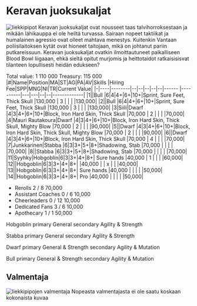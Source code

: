 # Keravan juoksukaljat
![liekkipipot](/siteTexts/blogEntries/1/image.png)
Keravan juoksukaljat ovat nousseet taas talvihorroksestaan ja mikään lähikauppa ei ole heiltä turvassa. Sairaan nopeet taktiikat ja humalainen agressio ovat olleet mahtava menestys. Kuitenkin Vantaan poliisilaitoksen kytät ovat hioneet taitojaan, mikä on johtanut pariin putkareissuun. Keravan juoksukaljat ovatkin ilmoittautuneet paikalliseen Blood Bowl liigaaan, ehkä sieltä opitut murjomis ja heittotaidot ratkaisisisvat tilanteen lopullisesti heidän edukseen?

Total value: 1 110 000  Treasury: 115 000
|#|Name|Position|MA|ST|AG|PA|AV|Skills                                           |Hiring Fee|SPP|MNG|NI|TR|Current Value|
|-|----|--------|--|--|--|--|--|------                                           |----------|---|---|--|--|-------------|
|1||Bull     |6|4|4+|6+|10+|Sprint, Sure Feet, Thick Skull                       |130,000   | 3 |  | | |130,000|
|2||Bull     |6|4|4+|6+|10+|Sprint, Sure Feet, Thick Skull                       |130,000   | 3 |  | | |130,000|
|3|Siili|Dwarf    |4|3|4+|6+|10+|Block, Iron Hard Skin, Thick Skull              |70,000    | 2 |  | | |70,000|
|4|Mauri Rautakoura|Dwarf    |4|3|4+|6+|10+|Block, Iron Hard Skin, Thick Skull, Mighty Blow  |70,000    | 2 |  | | |90,000|
|5||Dwarf    |4|3|4+|6+|10+|Block, Iron Hard Skin, Thick Skull, Mighty Blow     |70,000    | 2 |  | | |90,000|
|6||Dwarf    |4|3|4+|6+|10+|Block, Iron Hard Skin, Thick Skull                   |70,000    | 4 |  | | |70,000|
|7|Junkkarinen|Stabba   |6|3|3+|5+|8+|Shadowing, Stab                            |70,000    | |  | | |70,000|
|8||Stabba   |6|3|3+|5+|8+|Shadowing, Stab                                       |70,000    |  |  | | |70,000|
|11|Syyhky|Hobgoblin|6|3|3+|4+|8+| Sure hands                                    |40,000    | 1 |  | | |60,000|
|12||Hobgoblin|6|3|3+|4+|8+|                                                     |40,000    |  | x | | |40,000|
|13||Hobgoblin|6|3|3+|4+|8+| Sure hands                                          |40,000    |  |  | | |50,000|
|14||Hobgoblin|6|3|3+|4+|8+| Pro                                                    |40,000    |  |  | | |50,000|

- Rerolls 	2 / 8 	70,000 	
- Assistant Coaches 	0 / 6 	10,000 	
- Cheerleaders 	0 / 12 	10,000 	
- Dedicated Fans 	3 / 6 	10,000 	
- Apothecary 	1 / 1 	50,000 	


Hobgoblin primary General secondary Agility & Strength

Stabba primary General secondary Agility & Strength

Dwarf primary General & Strength secondary Agility & Mutation

Bull primary General & Strength secondary Agility & Mutation

## Valmentaja 
![liekkipipojen valmentaja](/siteTexts/blogEntries/1/image-1.png)
Nopeasta valmentajasta ei ole saatu koskaan kokonaista kuvaa
